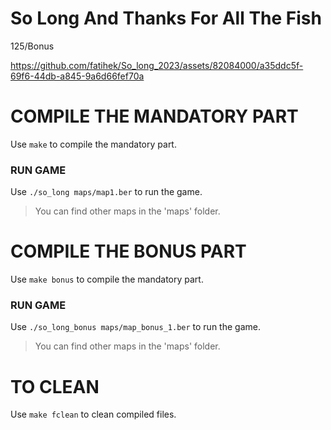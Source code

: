 # So Long And Thanks For All The Fish
125/Bonus


https://github.com/fatihek/So_long_2023/assets/82084000/a35ddc5f-69f6-44db-a845-9a6d66fef70a

# COMPILE THE MANDATORY PART

Use `make` to compile the mandatory part.

### RUN GAME

Use `./so_long maps/map1.ber` to run the game.

> You can find other maps in the 'maps' folder.

# COMPILE THE BONUS PART

Use `make bonus` to compile the mandatory part.

### RUN GAME

Use `./so_long_bonus maps/map_bonus_1.ber` to run the game.

> You can find other maps in the 'maps' folder.

# TO CLEAN

Use `make fclean` to clean compiled files.
